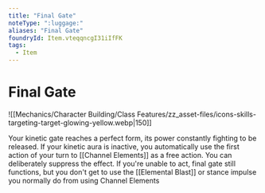 ```yaml
---
title: "Final Gate"
noteType: ":luggage:"
aliases: "Final Gate"
foundryId: Item.vteqqncgI31iIfFK
tags:
  - Item
---
```


# Final Gate
![[Mechanics/Character Building/Class Features/zz_asset-files/icons-skills-targeting-target-glowing-yellow.webp|150]]

Your kinetic gate reaches a perfect form, its power constantly fighting to be released. If your kinetic aura is inactive, you automatically use the first action of your turn to [[Channel Elements]] as a free action. You can deliberately suppress the effect. If you're unable to act, final gate still functions, but you don't get to use the [[Elemental Blast]] or stance impulse you normally do from using Channel Elements
